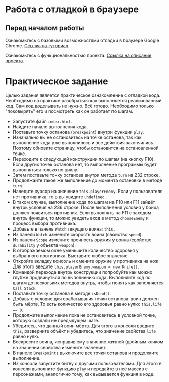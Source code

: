 # Работа с отладкой в браузере 

## Перед началом работы
Ознакомьтесь с базовыми возможностями отладки в браузере Google Chrome.
[Ссылка на туториал](DebuggerTutorial.md).

Ознакомьтесь с функциональностью проекта.
[Ссылка на описание проекта](ProjectDescription.md).

# Практическое задание
Целью задания является практическое ознакомление с отладкой кода. Необходимо на практике разобраться как выполняется реализованный код. Сам код доделывать не нужно. Всё готово. Необходимо только "поковырять" его и посмотреть как он работает по шагам.

* Запустите файл `index.html`.
* Найдите начало выполнения кода.
* Поставьте точку останова (`breakpoint`) внутри функции `play`.
* Изначально вы не остановитесь на точке останова, так как выполнение кода уже выполнилось и все действия закончились. Поэтому обновите страницу, чтобы остановится на остановленной точке.
* Переходите к следующей конструкции по шагам (на кнопку F10). Если других точек останова нет, то выполнение программы будет выполняться только по циклу.
* Затем поставьте точку останова внутри метода `turn` на 232 строке.
* Продолжайте такое же выполнение до момента остановки в методе `turn`.
* Наведите курсор на значение `this.playerEnemy`. Если у пользователя нет противника, то в вы увидите `undefined`.
* В таком случае, выполнение кода по шагам на F10 или F11 зайдёт внутрь условия на 236 строке. После выполнения условия у бойца должен появиться противник. Если выполнять на F11 с заходом внутрь функции, то можно увидеть вход в метод `chooseEnemy` и процесс выбора противника.
* Добавьте в панель `Watch` текущего воина: `this`.
* Из панели `Watch` измените скорость воина (свойство `speed`).
* Из панели `Scope` измените прочность оружия у воина (свойство `durability` у объекта `weapon`).
* В отображаемом окне уменьшите количество здоровья у выбранного противника. Выставите любое значение.
* Откройте вкладку консоль и смените оружие у противника на нож. Для этого введите `this.playerEnemy.weapon = new Knife()`.
* Командой перехода внутрь конструкции попробуйте как можно глубже продвинуться по выполнению кода. Выполняйте код по шагам до нескольких методов внутрь, чтобы понять как заполняется `Call Stack`.
* Поставьте точку останова в методе `isDead()`.
* Добавьте условие для срабатывания точки останова: воин должен быть мёртв. То есть количество его здоровья равно нулю: `this.life == 0`.
* Продолжите выполнение пока не остановитесь в условной точке, которую создали не предыдущем шаге.
* Убедитесь, что данный воин мёртв. Для этого в консоли введите `this`, разверните объёкт и убедитесь, что значение свойства `life` равно нулю.
* Воскресите воина, исправив ему значение жизней (двойным кликом на значении свойства измените значение).
* В панеле `Breakpoints` выключите все точки останова и продолжите выполнение.
* Из консоли запустите битву с другими пользователями. Для этого в консоли выполните функцию `play` и передайте в неё массив с персонажами, аналогично тому, как вызывается функция в коде.
